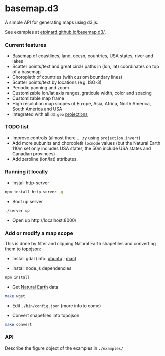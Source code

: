 # basemap.d3

A simple API for generating maps using d3.js.

See examples at [etpinard.github.io/basemap.d3/](http://etpinard.github.io/basemap.d3/).


### Current features

- Basemap of coastlines, land, ocean, countries, USA states, river and lakes
- Scatter points/text and great circle paths in (lon, lat) coordinates on top of a basemap
- Choropleth of countries (with custom boundary lines)
- Scatter points/text by locations (e.g. ISO-3)
- Periodic panning and zoom
- Customizable lon/lat axis ranges, graticule width, color and spacing
- Customizable map frame
- High resolution map scopes of Europe, Asia, Africa, North America, South America and USA 
- Integrated with all `d3.geo`
  [projections](https://github.com/mbostock/d3/wiki/Geo-Projections)

### TODO list

- Improve controls (almost there ... try using `projection.invert`)
- Add more subunits and choropleth `locmode` values (but the Natural Earth 110m
  set only includes USA states, the 50m include USA states and Canadian
  provinces)
- Add zeroline (lon/lat) attributes.

### Running it locally

- Install http-server
```bash
npm install http-server -g
```

- Boot up server
```bash
./server up

```

- Open up http://localhost:8000/

### Add or modify a map scope

This is done by filter and clipping Natural Earth shapefiles and converting them
to [topojson](https://github.com/mbostock/topojson):

- Install gdal (info:
  [ubuntu](http://www.sarasafavi.com/installing-gdalogr-on-ubuntu.html) ;
  [mac](https://trac.osgeo.org/gdal/wiki/BuildingOnMac))

- Install node.js dependencies
```bash
npm install
```

- Get [Natural Earth](http://www.naturalearthdata.com/downloads/) data
```bash
make wget
```

- Edit `./bin/config.json` (more info to come)

- Convert shapefiles into topojson
```bash
make convert
```

### API

Describe the figure object of the examples in `./examples/`
